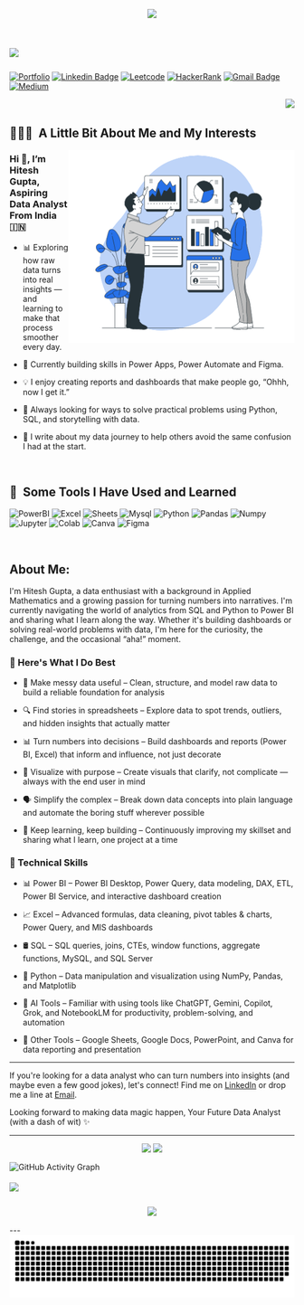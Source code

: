 <p align="center">
  <img src="https://capsule-render.vercel.app/api?type=waving&color=gradient&text=Hi%20there%20👋!&height=100&section=header"/>
</p>

<h1>
    <img src="https://readme-typing-svg.herokuapp.com/?font=Inconsolata&size=30&width=500&height=60&duration=5000&lines=I'm+Hitesh+Gupta+👋🏽;Turning+data+chaos+to+clarity!+📈&color=FFDD57" />
</h1>


[![Portfolio](https://img.icons8.com/?size=70&id=LoyAjcvVKv1K&format=png&color=000000)](https://mavenanalytics.io/profile/hitesh-gupta) [![Linkedin Badge](https://img.icons8.com/?size=70&id=xuvGCOXi8Wyg&format=png&color=000000)](https://www.linkedin.com/in/hiteshanalytics) [![Leetcode](https://img.icons8.com/?size=70&id=9L16NypUzu38&format=png&color=000000)](https://leetcode.com/u/HiteshG_/) [![HackerRank](https://img.icons8.com/?size=70&id=h5EUmNCXhSH0&format=png&color=000000)](https://www.hackerrank.com/profile/hitesh_hg_gupta) [![Gmail Badge](https://img.icons8.com/?size=70&id=qyRpAggnV0zH&format=png&color=000000&link=mailto:hitesh.hg.gupta@gmail.com)](mailto:hitesh.hg.gupta@gmail.com) [![Medium](https://img.icons8.com/?size=70&id=110611&format=png&color=FFFFFF)](https://numeralyzeai.medium.com/)    <p align="right"> <img src="https://komarev.com/ghpvc/?username=HiteshGupta23&label=Profile+Visitors‎&style=for-the-badge&abbreviated=true&color=blueviolet">

<h2> 👨🏻‍💻 &nbsp;A Little Bit About Me and My Interests</h2>

<img align="right" src="https://github.com/HiteshGupta23/HiteshGupta23/blob/main/assets/analytics-ppt.gif" width="400" height="340">

<h3>
Hi 👋, I’m Hitesh Gupta, Aspiring Data Analyst From India 🇮🇳
</h3>

- 📊 Exploring how raw data turns into real insights — and learning to make that process smoother every day.

- 🌱 Currently building skills in Power Apps, Power Automate and Figma.

- 💡 I enjoy creating reports and dashboards that make people go, “Ohhh, now I get it.”

- 🚀 Always looking for ways to solve practical problems using Python, SQL, and storytelling with data.

- 💬 I write about my data journey to help others avoid the same confusion I had at the start.

<br>

<h2> 🚀 &nbsp;Some Tools I Have Used and Learned</h2>

<p>
    <a>
<!--         PowerBI -->
        <img src="https://img.icons8.com/?size=100&id=3sGOUDo9nJ4k&format=png&color=000000" alt="PowerBI" width="55" height="55"/>
    </a>  
  <a>
<!--         Excel -->
        <img src="https://img.icons8.com/?size=100&id=117561&format=png&color=000000" alt="Excel" width="55" height="55"/>
    </a>
    <a>
<!--         Sheets -->
        <img src="https://img.icons8.com/?size=100&id=qrAVeBIrsjod&format=png&color=000000" alt="Sheets" width="55" height="55"/>
    </a>
  <a>
<!--         MySQL -->
        <img src="https://img.icons8.com/?size=100&id=9nLaR5KFGjN0&format=png&color=000000" alt="Mysql" width="55" height="55"/>
    </a>
  <a>
<!--         Python -->
        <img src="https://img.icons8.com/?size=100&id=13441&format=png&color=000000" alt="Python" width="55" height="55"/>
    </a>  
  <a>
<!--         Pandas -->
        <img src="https://img.icons8.com/?size=100&id=xSkewUSqtErH&format=png&color=000000" alt="Pandas" width="55" height="55"/>
    </a>
  <a>
<!--         Numpy -->
        <img src="https://img.icons8.com/?size=100&id=aR9CXyMagKIS&format=png&color=000000" alt="Numpy" width="55" height="55"/>
    </a>
  <a>
<!--         Jupyter -->
        <img src="https://img.icons8.com/?size=100&id=J0SgMWzAxqFj&format=png&color=000000" alt="Jupyter" width="55" height="55"/>
    </a>
  <a>
<!--         Colab -->
        <img src="https://img.icons8.com/?size=100&id=lOqoeP2Zy02f&format=png&color=000000" alt="Colab" width="55" height="55"/>
    </a>
  <a>
<!--         Canva -->
        <img src="https://img.icons8.com/?size=100&id=EZQdGLNeo7JI&format=png&color=000000" alt="Canva" width="55" height="55"/>
    </a>
  <a>
<!--         Figma -->
        <img src="https://img.icons8.com/?size=100&id=zfHRZ6i1Wg0U&format=png&color=000000" alt="Figma" width="55" height="55"/>
    </a>
</p>

<br>


##  About Me:

I'm Hitesh Gupta, a data enthusiast with a background in Applied Mathematics and a growing passion for turning numbers into narratives. I'm currently navigating the world of analytics from SQL and Python to Power BI and sharing what I learn along the way. Whether it's building dashboards or solving real-world problems with data, I'm here for the curiosity, the challenge, and the occasional “aha!” moment.

### 🌟 Here's What I Do Best

- 🧼 Make messy data useful – Clean, structure, and model raw data to build a reliable foundation for analysis

- 🔍 Find stories in spreadsheets – Explore data to spot trends, outliers, and hidden insights that actually matter

- 📊 Turn numbers into decisions – Build dashboards and reports (Power BI, Excel) that inform and influence, not just decorate

- 🎨 Visualize with purpose – Create visuals that clarify, not complicate — always with the end user in mind

- 🗣️ Simplify the complex – Break down data concepts into plain language and automate the boring stuff wherever possible

- 🚀 Keep learning, keep building – Continuously improving my skillset and sharing what I learn, one project at a time


### 📍 Technical Skills

- 📊 Power BI – Power BI Desktop, Power Query, data modeling, DAX, ETL, Power BI Service, and interactive dashboard creation

- 📈 Excel – Advanced formulas, data cleaning, pivot tables & charts, Power Query, and MIS dashboards

- 🛢️ SQL – SQL queries, joins, CTEs, window functions, aggregate functions, MySQL, and SQL Server

- 🐍 Python – Data manipulation and visualization using NumPy, Pandas, and Matplotlib

- 🤖 AI Tools – Familiar with using tools like ChatGPT, Gemini, Copilot, Grok, and NotebookLM for productivity, problem-solving, and automation

- 🧰 Other Tools – Google Sheets, Google Docs, PowerPoint, and Canva for data reporting and presentation

---

If you're looking for a data analyst who can turn numbers into insights (and maybe even a few good jokes), let's connect! Find me on [LinkedIn](https://www.linkedin.com/in/hiteshanalytics) or drop me a line at [Email](mailto:hitesh.hg.gupta@gmail.com).

Looking forward to making data magic happen,
Your Future Data Analyst (with a dash of wit) ✨

---

<p align="center">
  <img src="https://github-readme-stats.vercel.app/api?username=HiteshGupta23&show_icons=true&theme=radical" height="150"/>
  <img src="https://github-readme-stats.vercel.app/api/top-langs/?username=HiteshGupta23&layout=compact&theme=radical" height="150"/>
</p>

![GitHub Activity Graph](https://github-readme-activity-graph.vercel.app/graph?username=HiteshGupta23&theme=github-compact)

<h5>
    <img src="https://readme-typing-svg.herokuapp.com/?font=Inconsolata&size=25&v=true&height=60&duration=5500&lines=Hope+You+Enjoyed+Exploring!+🧭;+Let's+Connect+and+Create!+🔗+🛠️&color=FFDD57" />
</h5>

<p align="center">
  <img src="https://capsule-render.vercel.app/api?type=waving&color=gradient&text=Thank%20You%20🤝🏼!&height=100&section=footer"/>
</p>
---
<picture>
  <source media="(prefers-color-scheme: dark)" srcset="https://raw.githubusercontent.com/HiteshGupta23/HiteshGupta23/output/github-snake-dark.svg" />
  <source media="(prefers-color-scheme: light)" srcset="https://raw.githubusercontent.com/HiteshGupta23/HiteshGupta23/output/github-snake.svg" />
  <img alt="github-snake" src="https://raw.githubusercontent.com/HiteshGupta23/HiteshGupta23/output/github-snake.svg" />
</picture>


<!--
**HiteshGupta23/HiteshGupta23** is a ✨ _special_ ✨ repository because its `README.md` (this file) appears on your GitHub profile.

Here are some ideas to get you started:

- 🔭 I’m currently working on ...
- 🌱 I’m currently learning ...
- 👯 I’m looking to collaborate on ...
- 🤔 I’m looking for help with ...
- 💬 Ask me about ...
- 📫 How to reach me: ...
- 😄 Pronouns: ...
- ⚡ Fun fact: ...
-->
